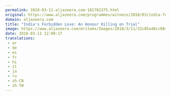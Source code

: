 ```yaml
---
permalink: 2018-03-11-aljazeera.com-181782375.html
original: https://www.aljazeera.com/programmes/witness/2018/03/india-forbidden-love-honour-killing-trial-180306074425327.html
domain: aljazeera.com
title: "India's Forbidden Love: An Honour Killing on Trial"
image: https://www.aljazeera.com/mritems/Images/2018/3/11/32c05a48cc0849588c5834938845fffb_18.jpg
date: 2018-03-11 12:00:17
translations: 
 - ar
 - de
 - es
 - fr
 - hi
 - it
 - ja
 - ru
 - zh-CN
 - zh-TW
---
```


